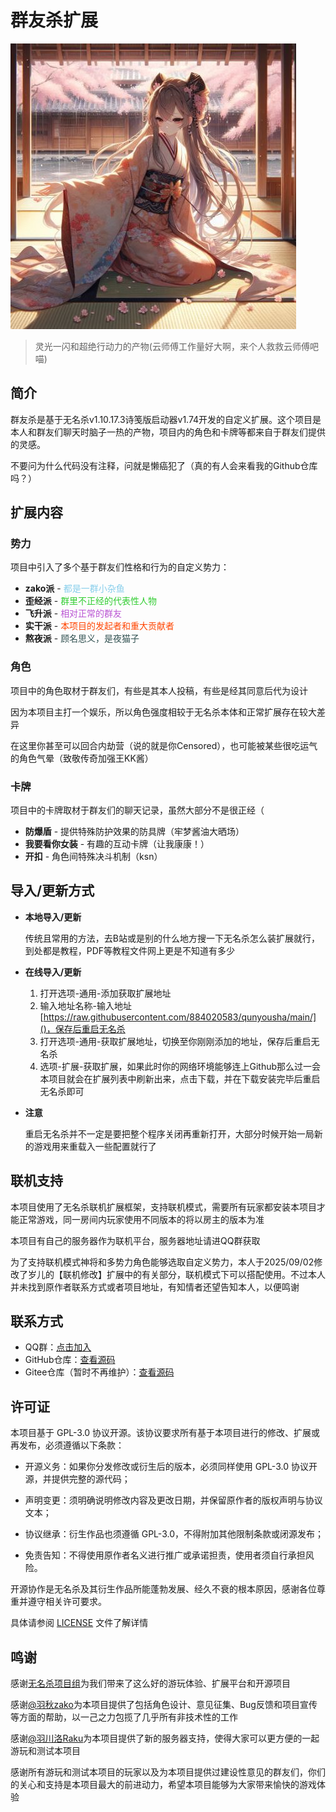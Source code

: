 # 群友杀扩展

![云师傅](image/character/yunjian.jpg?raw=true)

> 灵光一闪和超绝行动力的产物(云师傅工作量好大啊，来个人救救云师傅吧喵)

## 简介

群友杀是基于无名杀v1.10.17.3诗笺版启动器v1.74开发的自定义扩展。这个项目是本人和群友们聊天时脑子一热的产物，项目内的角色和卡牌等都来自于群友们提供的灵感。

不要问为什么代码没有注释，问就是懒癌犯了（真的有人会来看我的Github仓库吗？）

## 扩展内容
### 势力

项目中引入了多个基于群友们性格和行为的自定义势力：

- **zako派** - <span style="color:#87CEEB">都是一群小杂鱼</span>
- **歪经派** - <span style="color:#32CD32">群里不正经的代表性人物</span>
- **飞升派** - <span style="color:#BA55D3">相对正常的群友</span>
- **实干派** - <span style="color:#FF4500">本项目的发起者和重大贡献者</span>
- **熬夜派** - <span style="color:#2F4F4F">顾名思义，是夜猫子</span>

### 角色

项目中的角色取材于群友们，有些是其本人投稿，有些是经其同意后代为设计

因为本项目主打一个娱乐，所以角色强度相较于无名杀本体和正常扩展存在较大差异

在这里你甚至可以回合内劫营（说的就是你Censored），也可能被某些很吃运气的角色气晕（致敬传奇加强王KK酱）

### 卡牌

项目中的卡牌取材于群友们的聊天记录，虽然大部分不是很正经（

- **防爆盾** - 提供特殊防护效果的防具牌（牢梦酱油大晒场）
- **我要看你女装** - 有趣的互动卡牌（让我康康！）
- **开扣** - 角色间特殊决斗机制（ksn）

## 导入/更新方式
- **本地导入/更新**

    传统且常用的方法，去B站或是别的什么地方搜一下无名杀怎么装扩展就行，到处都是教程，PDF等教程文件网上更是不知道有多少

- **在线导入/更新**

    1. 打开选项-通用-添加获取扩展地址
    2. 输入地址名称-输入地址[https://raw.githubusercontent.com/884020583/qunyousha/main/]()，保存后重启无名杀
    3. 打开选项-通用-获取扩展地址，切换至你刚刚添加的地址，保存后重启无名杀
    4. 选项-扩展-获取扩展，如果此时你的网络环境能够连上Github那么过一会本项目就会在扩展列表中刷新出来，点击下载，并在下载安装完毕后重启无名杀即可

- **注意**

    重启无名杀并不一定是要把整个程序关闭再重新打开，大部分时候开始一局新的游戏用来重载入一些配置就行了

## 联机支持

本项目使用了无名杀联机扩展框架，支持联机模式，需要所有玩家都安装本项目才能正常游戏，同一房间内玩家使用不同版本的将以房主的版本为准

本项目有自己的服务器作为联机平台，服务器地址请进QQ群获取

为了支持联机模式神将和多势力角色能够选取自定义势力，本人于2025/09/02修改了岁儿的【联机修改】扩展中的有关部分，联机模式下可以搭配使用。不过本人并未找到原作者联系方式或者项目地址，有知情者还望告知本人，以便鸣谢

## 联系方式

- QQ群：[点击加入](https://qm.qq.com/q/DKBfxgqP4G)
- GitHub仓库：[查看源码](https://github.com/884020583/qunyousha/tree/main)
- Gitee仓库（暂时不再维护）：[查看源码](https://gitee.com/mountain-water-li/qunyousha/tree/main)

## 许可证

本项目基于 GPL-3.0 协议开源。该协议要求所有基于本项目进行的修改、扩展或再发布，必须遵循以下条款：

- 开源义务：如果你分发修改或衍生后的版本，必须同样使用 GPL-3.0 协议开源，并提供完整的源代码；

- 声明变更：须明确说明修改内容及更改日期，并保留原作者的版权声明与协议文本；

- 协议继承：衍生作品也须遵循 GPL-3.0，不得附加其他限制条款或闭源发布；

- 免责告知：不得使用原作者名义进行推广或承诺担责，使用者须自行承担风险。

开源协作是无名杀及其衍生作品所能蓬勃发展、经久不衰的根本原因，感谢各位尊重并遵守相关许可要求。

具体请参阅 [LICENSE](LICENSE) 文件了解详情

## 鸣谢

感谢[无名杀项目组](https://github.com/libnoname/noname/tree/master)为我们带来了这么好的游玩体验、扩展平台和开源项目

感谢[@羽秋zako]()为本项目提供了包括角色设计、意见征集、Bug反馈和项目宣传等方面的帮助，以一己之力包揽了几乎所有非技术性的工作

感谢[@羽川洛Raku]()为本项目提供了新的服务器支持，使得大家可以更方便的一起游玩和测试本项目

感谢所有游玩和测试本项目的玩家以及为本项目提供过建设性意见的群友们，你们的关心和支持是本项目最大的前进动力，希望本项目能够为大家带来愉快的游戏体验
